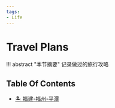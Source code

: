 ```yaml
---
tags:
- Life
---
```


# Travel Plans

!!! abstract "本节摘要"
    记录做过的旅行攻略

## Table Of Contents

- [🏝️ 福建-福州-平潭](202408/20240831.md)
